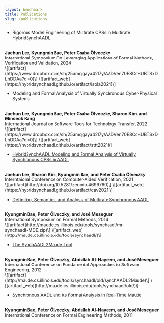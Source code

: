 ```yaml
---
layout: benchmark
title: Publications
slug: /publications
---
```

- Rigorous Model Engineering of Multirate CPSs in Multirate HybridSynchAADL
<br />
<b>Jaehun Lee, Kyungmin Bae, Peter Csaba &Ouml;lveczky</b>
<br />
International Symposium On Leveraging Applications of Formal Methods, Verification and Validation, 2024
<br />
\[[artifact](https://www.dropbox.com/sh/25amqjgaya42l7y/AADVen70E8CqHUBTSxDLhDDAa?dl=0)\] 
\[[artifact_web](https://hybridsynchaadl.github.io/artifact/isola2024)\]

- Modeling and Formal Analysis of Virtually Synchronous Cyber-Physical Systems 
<br />
<b>Jaehun Lee, Kyungmin Bae, Peter Csaba &Ouml;lveczky, Sharon Kim, and Minseok Kang</b>
<br />
International Journal on Software Tools for Technology Transfer, 2022
<br />
\[[artifact](https://www.dropbox.com/sh/25amqjgaya42l7y/AADVen70E8CqHUBTSxDLhDDAa?dl=0)\] 
\[[artifact_web](https://hybridsynchaadl.github.io/artifact/sttt2021)\]


- [HybridSynchAADL:Modeling and Formal Analysis of Virtually Synchronous CPSs in AADL](https://link.springer.com/chapter/10.1007/978-3-030-81685-8_23)
<br />
<b>Jaehun Lee, Sharon Kim, Kyungmin Bae, and Peter Csaba &Ouml;lveczky</b>
<br />
Interntaional Conference on Computer-Aided Verification, 2021
<br />
\[[artifact](http://doi.org/10.5281/zenodo.4699760)\]
\[[artifact_web](https://hybridsynchaadl.github.io/artifact/cav2021)\]


- [Definition, Semantics, and Analysis of Multirate Synchronous AADL](https://link.springer.com/chapter/10.1007/978-3-319-06410-9_7)
<br />
<b>Kyungmin Bae, Peter Ölveczky, and José Meseguer</b>
<br />
International Symposium on Formal Methods, 2014
<br />
\[[artifact](http://maude.cs.illinois.edu/tools/synchaadl/mr-synchaadl+MDE.zip)\]
\[[artifact_web](http://maude.cs.illinois.edu/tools/synchaadl/)\]

- [The SynchAADL2Maude Tool](https://link.springer.com/chapter/10.1007/978-3-642-28872-2_4)
<br />
<b>Kyungmin Bae, Peter Ölveczky, Abdullah Al-Nayeem, and José Meseguer</b>
<br />
International Conference on Fundamental Approaches to Software Engineering, 2012
<br />
\[[artifact](http://maude.cs.illinois.edu/tools/synchaadl/old/synchAADL2Maude)\]
\[[artifact_web](http://maude.cs.illinois.edu/tools/synchaadl/old/)\]


- [Synchronous AADL and Its Formal Analysis in Real-Time Maude](https://link.springer.com/chapter/10.1007/978-3-642-24559-6_43)
<br />
<b>Kyungmin Bae, Peter Ölveczky, Abdullah Al-Nayeem, and José Meseguer</b>
<br />
International Conference on Formal Engineering Methods, 2011
<br />
